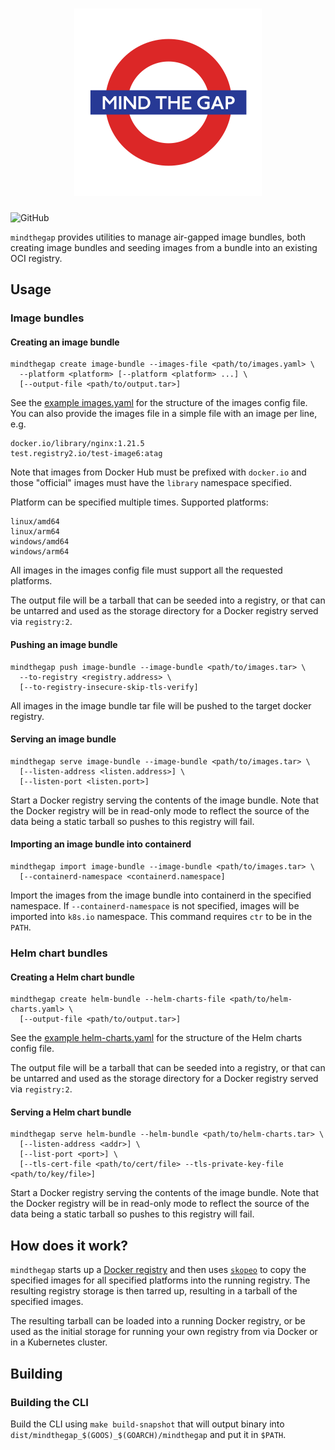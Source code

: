 <!--
 Copyright 2021 D2iQ, Inc. All rights reserved.
 SPDX-License-Identifier: Apache-2.0
-->

<h1 align="center"><img src="mindthegap.svg" alt="mindthegap" width="300"/></h1>

![GitHub](https://img.shields.io/github/license/mesosphere/mindthegap?style=flat-square)

`mindthegap` provides utilities to manage air-gapped image bundles, both
creating image bundles and seeding images from a bundle into an existing
OCI registry.

## Usage

### Image bundles

#### Creating an image bundle

```shell
mindthegap create image-bundle --images-file <path/to/images.yaml> \
  --platform <platform> [--platform <platform> ...] \
  [--output-file <path/to/output.tar>]
```

See the [example images.yaml](images-example.yaml) for the structure of the
images config file. You can also provide the images file in a simple file with
an image per line, e.g.

```plain
docker.io/library/nginx:1.21.5
test.registry2.io/test-image6:atag
```

Note that images from Docker Hub must be prefixed with `docker.io` and those "official" images
must have the `library` namespace specified.

Platform can be specified multiple times. Supported platforms:

```plain
linux/amd64
linux/arm64
windows/amd64
windows/arm64
```

All images in the images config file must support all the requested platforms.

The output file will be a tarball that can be seeded into a registry,
or that can be untarred and used as the storage directory for a Docker registry
served via `registry:2`.

#### Pushing an image bundle

```shell
mindthegap push image-bundle --image-bundle <path/to/images.tar> \
  --to-registry <registry.address> \
  [--to-registry-insecure-skip-tls-verify]
```

All images in the image bundle tar file will be pushed to the target docker registry.

#### Serving an image bundle

```shell
mindthegap serve image-bundle --image-bundle <path/to/images.tar> \
  [--listen-address <listen.address>] \
  [--listen-port <listen.port>]
```

Start a Docker registry serving the contents of the image bundle. Note that the Docker registry will
be in read-only mode to reflect the source of the data being a static tarball so pushes to this
registry will fail.

#### Importing an image bundle into containerd

```shell
mindthegap import image-bundle --image-bundle <path/to/images.tar> \
  [--containerd-namespace <containerd.namespace]
```

Import the images from the image bundle into containerd in the specified namespace. If
`--containerd-namespace` is not specified, images will be imported into `k8s.io` namespace. This
command requires `ctr` to be in the `PATH`.

### Helm chart bundles

#### Creating a Helm chart bundle

```shell
mindthegap create helm-bundle --helm-charts-file <path/to/helm-charts.yaml> \
  [--output-file <path/to/output.tar>]
```

See the [example helm-charts.yaml](helm-example.yaml) for the structure of the
Helm charts config file.

The output file will be a tarball that can be seeded into a registry,
or that can be untarred and used as the storage directory for a Docker registry
served via `registry:2`.

#### Serving a Helm chart bundle

```shell
mindthegap serve helm-bundle --helm-bundle <path/to/helm-charts.tar> \
  [--listen-address <addr>] \
  [--list-port <port>] \
  [--tls-cert-file <path/to/cert/file> --tls-private-key-file <path/to/key/file>]
```

Start a Docker registry serving the contents of the image bundle. Note that the Docker registry will
be in read-only mode to reflect the source of the data being a static tarball so pushes to this
registry will fail.

## How does it work?

`mindthegap` starts up a [Docker registry](https://docs.docker.com/registry/)
and then uses [`skopeo`](https://github.com/containers/skopeo) to copy the
specified images for all specified platforms into the running registry. The
resulting registry storage is then tarred up, resulting in a tarball of the
specified images.

The resulting tarball can be loaded into a running Docker registry, or
be used as the initial storage for running your own registry from via Docker
or in a Kubernetes cluster.

## Building

### Building the CLI

Build the CLI using `make build-snapshot` that will output binary into
`dist/mindthegap_$(GOOS)_$(GOARCH)/mindthegap` and put it in `$PATH`.
